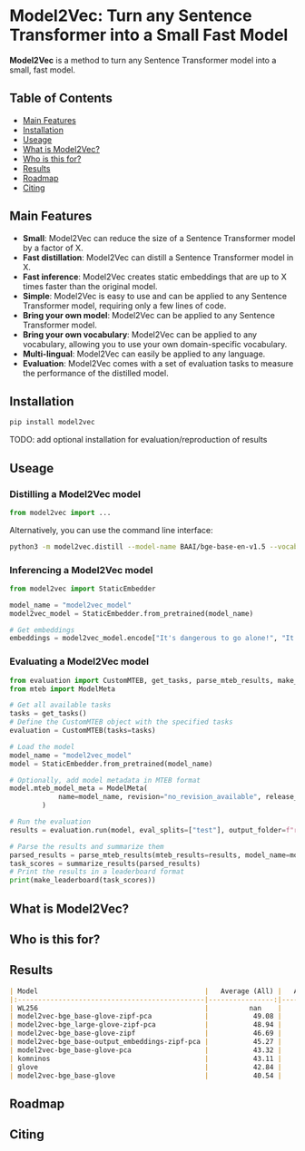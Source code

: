 # Model2Vec: Turn any Sentence Transformer into a Small Fast Model


**Model2Vec** is a method to turn any Sentence Transformer model into a small, fast model.

## Table of Contents
- [Main Features](#main-features)
- [Installation](#installation)
- [Useage](#useage)
- [What is Model2Vec?](#what-is-model2vec)
- [Who is this for?](#who-is-this-for)
- [Results](#results)
- [Roadmap](#roadmap)
- [Citing](#citing)

## Main Features
- **Small**: Model2Vec can reduce the size of a Sentence Transformer model by a factor of X.
- **Fast distillation**: Model2Vec can distill a Sentence Transformer model in X.
- **Fast inference**: Model2Vec creates static embeddings that are up to X times faster than the original model.
- **Simple**: Model2Vec is easy to use and can be applied to any Sentence Transformer model, requiring only a few lines of code.
- **Bring your own model**: Model2Vec can be applied to any Sentence Transformer model.
- **Bring your own vocabulary**: Model2Vec can be applied to any vocabulary, allowing you to use your own domain-specific vocabulary.
- **Multi-lingual**: Model2Vec can easily be applied to any language.
- **Evaluation**: Model2Vec comes with a set of evaluation tasks to measure the performance of the distilled model.

## Installation
```bash
pip install model2vec
```
TODO: add optional installation for evaluation/reproduction of results

## Useage

### Distilling a Model2Vec model
```python
from model2vec import ...
```

Alternatively, you can use the command line interface:
```bash
python3 -m model2vec.distill --model-name BAAI/bge-base-en-v1.5 --vocabulary-path vocab.txt --device mps --save-path model2vec_model
```

### Inferencing a Model2Vec model
```python
from model2vec import StaticEmbedder

model_name = "model2vec_model"
model2vec_model = StaticEmbedder.from_pretrained(model_name)

# Get embeddings
embeddings = model2vec_model.encode["It's dangerous to go alone!", "It's a secret to everyone."]
```

### Evaluating a Model2Vec model
```python
from evaluation import CustomMTEB, get_tasks, parse_mteb_results, make_leaderboard, summarize_results
from mteb import ModelMeta

# Get all available tasks
tasks = get_tasks()
# Define the CustomMTEB object with the specified tasks
evaluation = CustomMTEB(tasks=tasks)

# Load the model
model_name = "model2vec_model"
model = StaticEmbedder.from_pretrained(model_name)

# Optionally, add model metadata in MTEB format
model.mteb_model_meta = ModelMeta(
            name=model_name, revision="no_revision_available", release_date=None, languages=None
        )

# Run the evaluation
results = evaluation.run(model, eval_splits=["test"], output_folder=f"results/{model_name}")

# Parse the results and summarize them
parsed_results = parse_mteb_results(mteb_results=results, model_name=model_name)
task_scores = summarize_results(parsed_results)
# Print the results in a leaderboard format
print(make_leaderboard(task_scores))
```

## What is Model2Vec?

## Who is this for?

## Results

```markdown
| Model                                         |   Average (All) |   Average (MTEB) |   Classification |   Clustering |   PairClassification |   Reranking |   Retrieval |   STS |   Summarization |   PEARL |   WordSim |
|:----------------------------------------------|----------------:|-----------------:|-----------------:|-------------:|---------------------:|------------:|------------:|------:|----------------:|--------:|----------:|
| WL256                                         |          nan    |           nan    |            58.98 |        33.34 |                74    |       52.03 |      nan    | 73.34 |           29.05 |   48.81 |     45.16 |
| model2vec-bge_base-glove-zipf-pca             |           49.08 |            47.86 |            61.89 |        30.36 |                75.64 |       48.6  |       29.71 | 70.59 |           30.78 |   52.66 |     54.2  |
| model2vec-bge_large-glove-zipf-pca            |           48.94 |            47.56 |            62.48 |        30.02 |                75.41 |       47.9  |       28.72 | 70.31 |           31.61 |   51.51 |     56.65 |
| model2vec-bge_base-glove-zipf                 |           46.69 |            45.5  |            62.81 |        23.46 |                72.11 |       45.72 |       29.56 | 66.29 |           30.97 |   50.23 |     51.67 |
| model2vec-bge_base-output_embeddings-zipf-pca |           45.27 |            43.34 |            60.64 |        23.14 |                74.62 |       46.61 |       23.22 | 65.68 |           29.35 |   54.16 |     49.25 |
| model2vec-bge_base-glove-pca                  |           43.32 |            40.91 |            60.68 |        23.96 |                66.23 |       45.11 |       19.43 | 59.83 |           30.48 |   49.84 |     54.22 |
| komninos                                      |           43.11 |            42.86 |            57.7  |        28.86 |                73    |       44.75 |       22.45 | 62.52 |           30.5  |   46.63 |     40.54 |
| glove                                         |           42.84 |            42.36 |            57.31 |        27.66 |                72.48 |       43.3  |       22.78 | 61.9  |           28.81 |   45.65 |     43.05 |
| model2vec-bge_base-glove                      |           40.54 |            38.2  |            60.99 |        21.4  |                57.54 |       41.9  |       17.98 | 53.14 |           30.87 |   46.32 |     51.85 |
```

## Roadmap

## Citing
